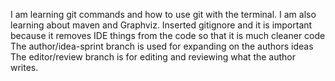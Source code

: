 I am learning git commands and how to use git with the terminal. I am also learning about maven and Graphviz.
Inserted gitignore and it is important because it removes IDE things from the code so that it is much cleaner code
The author/idea-sprint branch is used for expanding on the authors ideas
The editor/review branch is for editing and reviewing what the author writes. 
